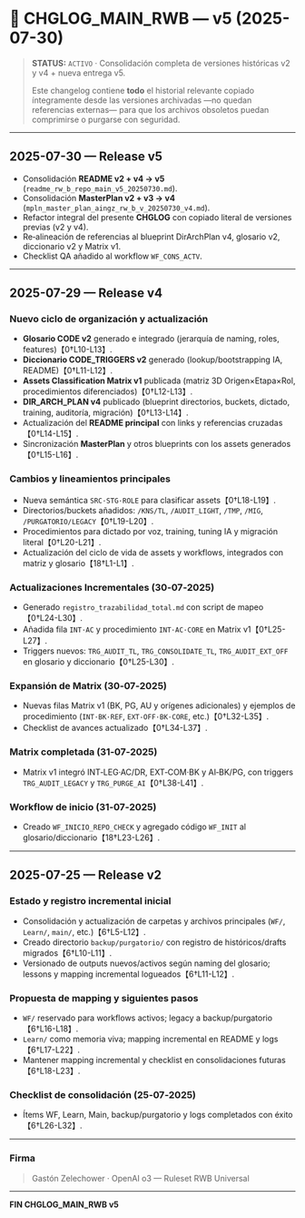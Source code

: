 # 📜 CHGLOG_MAIN_RWB — v5 (2025-07-30)

> **STATUS:** `ACTIVO` · Consolidación completa de versiones históricas v2 y v4 + nueva entrega v5.
>
> Este changelog contiene **todo** el historial relevante copiado íntegramente desde las versiones archivadas —no quedan referencias externas— para que los archivos obsoletos puedan comprimirse o purgarse con seguridad.

---

## 2025-07-30 — Release v5
- Consolidación **README v2 + v4 → v5** (`readme_rw_b_repo_main_v5_20250730.md`).
- Consolidación **MasterPlan v2 + v3 → v4** (`mpln_master_plan_aingz_rw_b_v_20250730_v4.md`).
- Refactor integral del presente **CHGLOG** con copiado literal de versiones previas (v2 y v4).
- Re‑alineación de referencias al blueprint DirArchPlan v4, glosario v2, diccionario v2 y Matrix v1.
- Checklist QA añadido al workflow `WF_CONS_ACTV`.

---

## 2025-07-29 — Release v4
### Nuevo ciclo de organización y actualización
- **Glosario CODE v2** generado e integrado (jerarquía de naming, roles, features)【0†L10-L13】.
- **Diccionario CODE_TRIGGERS v2** generado (lookup/bootstrapping IA, README)【0†L11-L12】.
- **Assets Classification Matrix v1** publicada (matriz 3D Origen×Etapa×Rol, procedimientos diferenciados)【0†L12-L13】.
- **DIR_ARCH_PLAN v4** publicado (blueprint directorios, buckets, dictado, training, auditoría, migración)【0†L13-L14】.
- Actualización del **README principal** con links y referencias cruzadas【0†L14-L15】.
- Sincronización **MasterPlan** y otros blueprints con los assets generados【0†L15-L16】.

### Cambios y lineamientos principales
- Nueva semántica `SRC·STG·ROLE` para clasificar assets【0†L18-L19】.
- Directorios/buckets añadidos: `/KNS/TL`, `/AUDIT_LIGHT`, `/TMP`, `/MIG`, `/PURGATORIO/LEGACY`【0†L19-L20】.
- Procedimientos para dictado por voz, training, tuning IA y migración literal【0†L20-L21】.
- Actualización del ciclo de vida de assets y workflows, integrados con matriz y glosario【18†L1-L1】.

### Actualizaciones Incrementales (30‑07‑2025)
- Generado `registro_trazabilidad_total.md` con script de mapeo【0†L24-L30】.
- Añadida fila `INT·AC` y procedimiento `INT·AC·CORE` en Matrix v1【0†L25-L27】.
- Triggers nuevos: `TRG_AUDIT_TL`, `TRG_CONSOLIDATE_TL`, `TRG_AUDIT_EXT_OFF` en glosario y diccionario【0†L25-L30】.

### Expansión de Matrix (30‑07‑2025)
- Nuevas filas Matrix v1 (BK, PG, AU y orígenes adicionales) y ejemplos de procedimiento (`INT·BK·REF`, `EXT‑OFF·BK·CORE`, etc.)【0†L32-L35】.
- Checklist de avances actualizado【0†L34-L37】.

### Matrix completada (31‑07‑2025)
- Matrix v1 integró INT‑LEG·AC/DR, EXT‑COM·BK y AI‑BK/PG, con triggers `TRG_AUDIT_LEGACY` y `TRG_PURGE_AI`【0†L38-L41】.

### Workflow de inicio (31‑07‑2025)
- Creado `WF_INICIO_REPO_CHECK` y agregado código `WF_INIT` al glosario/diccionario【18†L23-L26】.

---

## 2025-07-25 — Release v2
### Estado y registro incremental inicial
- Consolidación y actualización de carpetas y archivos principales (`WF/`, `Learn/`, `main/`, etc.)【6†L5-L12】.
- Creado directorio `backup/purgatorio/` con registro de históricos/drafts migrados【6†L10-L11】.
- Versionado de outputs nuevos/activos según naming del glosario; lessons y mapping incremental logueados【6†L11-L12】.

### Propuesta de mapping y siguientes pasos
- `WF/` reservado para workflows activos; legacy a backup/purgatorio【6†L16-L18】.
- `Learn/` como memoria viva; mapping incremental en README y logs【6†L17-L22】.
- Mantener mapping incremental y checklist en consolidaciones futuras【6†L18-L23】.

### Checklist de consolidación (25‑07‑2025)
- Ítems WF, Learn, Main, backup/purgatorio y logs completados con éxito【6†L26-L32】.

---

### Firma
> Gastón Zelechower · OpenAI o3 — Ruleset RWB Universal

---

**FIN CHGLOG_MAIN_RWB v5**

